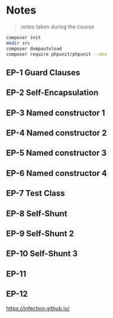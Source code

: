 # Notes

> notes taken during the course

<!-- https://gitignore.io -->
<!-- https://github.com/github/gitignore -->

```sh
composer init
mkdir src
composer dumpautoload
composer require phpunit/phpunit --dev
```

## EP-1 Guard Clauses

## EP-2 Self-Encapsulation

## EP-3 Named constructor 1

## EP-4 Named constructor 2

## EP-5 Named constructor 3

## EP-6 Named constructor 4

## EP-7 Test Class

## EP-8 Self-Shunt

## EP-9 Self-Shunt 2

## EP-10 Self-Shunt 3

## EP-11

## EP-12

https://infection.github.io/
